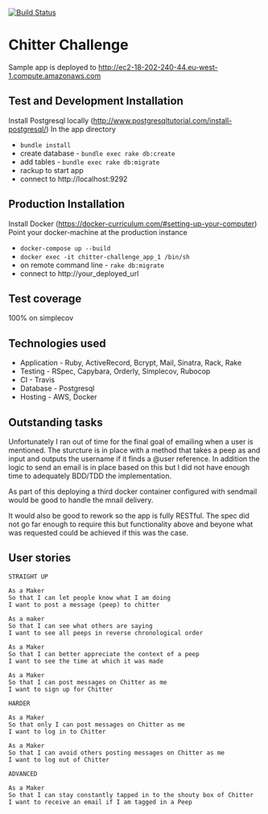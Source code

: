 [![Build Status](https://travis-ci.org/thielsen/chitter-challenge.svg?branch=master)](https://travis-ci.org/thielsen/chitter-challenge)

Chitter Challenge
=================

Sample app is deployed to http://ec2-18-202-240-44.eu-west-1.compute.amazonaws.com

Test and Development Installation
----

Install Postgresql locally (http://www.postgresqltutorial.com/install-postgresql/)
In the app directory
- ```bundle install```
- create database - ```bundle exec rake db:create```
- add tables - ```bundle exec rake db:migrate```
- rackup to start app
- connect to http://localhost:9292

Production Installation
---

Install Docker (https://docker-curriculum.com/#setting-up-your-computer)
Point your docker-machine at the production instance
- ```docker-compose up --build```
- ```docker exec -it chitter-challenge_app_1 /bin/sh```
- on remote command line - ```rake db:migrate```
- connect to http://your_deployed_url

Test coverage
---

100% on simplecov

Technologies used
-------

- Application - Ruby, ActiveRecord, Bcrypt, Mail, Sinatra, Rack, Rake
- Testing - RSpec, Capybara, Orderly, Simplecov, Rubocop
- CI - Travis
- Database - Postgresql
- Hosting - AWS, Docker

Outstanding tasks
-------

Unfortunately I ran out of time for the final goal of emailing when a user is mentioned. The sturcture is in place with a method that takes a peep as and input and outputs the username if it finds a @user reference. In addition the logic to send an email is in place based on this but I did not have enough time to adequately BDD/TDD the implementation.

As part of this deploying a third docker container configured with sendmail would be good to handle the mnail delivery.

It would also be good to rework so the app is fully RESTful. The spec did not go far enough to require this but functionality above and beyone what was requested could be achieved if this was the case.

User stories
-------

```
STRAIGHT UP

As a Maker
So that I can let people know what I am doing  
I want to post a message (peep) to chitter

As a maker
So that I can see what others are saying  
I want to see all peeps in reverse chronological order

As a Maker
So that I can better appreciate the context of a peep
I want to see the time at which it was made

As a Maker
So that I can post messages on Chitter as me
I want to sign up for Chitter

HARDER

As a Maker
So that only I can post messages on Chitter as me
I want to log in to Chitter

As a Maker
So that I can avoid others posting messages on Chitter as me
I want to log out of Chitter

ADVANCED

As a Maker
So that I can stay constantly tapped in to the shouty box of Chitter
I want to receive an email if I am tagged in a Peep
```
